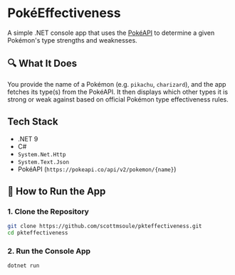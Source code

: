 # PokéEffectiveness

A simple .NET console app that uses the [PokéAPI](https://pokeapi.co/) to determine a given Pokémon's type strengths and weaknesses.

## 🔍 What It Does

You provide the name of a Pokémon (e.g. `pikachu`, `charizard`), and the app fetches its type(s) from the PokéAPI. It then displays which other types it is strong or weak against based on official Pokémon type effectiveness rules.

## Tech Stack

- .NET 9
- C#
- `System.Net.Http`
- `System.Text.Json`
- PokéAPI (`https://pokeapi.co/api/v2/pokemon/{name}`)

## 🚀 How to Run the App

### 1. Clone the Repository

```bash
git clone https://github.com/scottmsoule/pkteffectiveness.git
cd pkteffectiveness
```
### 2. Run the Console App

```bash
dotnet run
```

